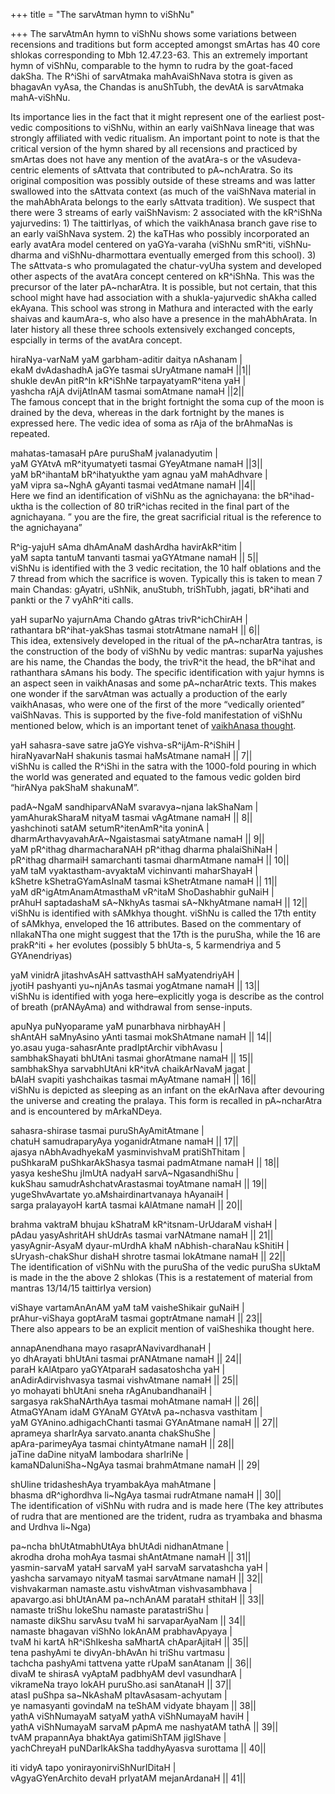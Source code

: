 +++
title = "The sarvAtman hymn to viShNu"

+++
The sarvAtmAn hymn to viShNu shows some variations between recensions
and traditions but form accepted amongst smArtas has 40 core shlokas
corresponding to Mbh 12.47.23-63. This an extremely important hymn of
viShNu, comparable to the hymn to rudra by the goat-faced dakSha. The
R^iShi of sarvAtmaka mahAvaiShNava stotra is given as bhagavAn vyAsa,
the Chandas is anuShTubh, the devAtA is sarvAtmaka mahA-viShNu.

Its importance lies in the fact that it might represent one of the
earliest post-vedic compositions to viShNu, within an early vaiShNava
lineage that was strongly affiliated with vedic ritualism. An important
point to note is that the critical version of the hymn shared by all
recensions and practiced by smArtas does not have any mention of the
avatAra-s or the vAsudeva-centric elements of sAttvata that contributed
to pA\~nchAratra. So its original composition was possibly outside of
these streams and was latter swallowed into the sAttvata context (as
much of the vaiShNava material in the mahAbhArata belongs to the early
sAttvata tradition). We suspect that there were 3 streams of early
vaiShNavism: 2 associated with the kR^iShNa yajurvedins: 1) The
taittirIyas, of which the vaikhAnasa branch gave rise to an early
vaiShNava system. 2) the kaTHas who possibly incorporated an early
avatAra model centered on yaGYa-varaha (viShNu smR^iti, viShNu-dharma
and viShNu-dharmottara eventually emerged from this school). 3) The
sAttvata-s who promulagated the chatur-vyUha system and developed other
aspects of the avatAra concept centered on kR^iShNa. This was the
precursor of the later pA\~ncharAtra. It is possible, but not certain,
that this school might have had association with a shukla-yajurvedic
shAkha called ekAyana. This school was strong in Mathura and interacted
with the early shaivas and kaumAra-s, who also have a presence in the
mahAbhArata. In later history all these three schools extensively
exchanged concepts, espcially in terms of the avatAra concept.

hiraNya-varNaM yaM garbham-aditir daitya nAshanam |  
ekaM dvAdashadhA jaGYe tasmai sUryAtmane namaH ||1||  
shukle devAn pitR^In kR^iShNe tarpayatyamR^itena yaH |  
yashcha rAjA dvijAtInAM tasmai somAtmane namaH ||2||  
The famous concept that in the bright fortnight the soma cup of the moon
is drained by the deva, whereas in the dark fortnight by the manes is
expressed here. The vedic idea of soma as rAja of the brAhmaNas is
repeated.

mahatas-tamasaH pAre puruShaM jvalanadyutim |  
yaM GYAtvA mR^ityumatyeti tasmai GYeyAtmane namaH ||3||  
yaM bR^ihantaM bR^ihatyukthe yam agnau yaM mahAdhvare |   
yaM vipra sa\~NghA gAyanti tasmai vedAtmane namaH ||4||  
Here we find an identification of viShNu as the agnichayana: the
bR^ihad-uktha is the collection of 80 triR^ichas recited in the final
part of the agnichayana. ” you are the fire, the great sacrificial
ritual is the reference to the agnichayana”

R^ig-yajuH sAma dhAmAnaM dashArdha havirAkR^itim |   
yaM sapta tantuM tanvanti tasmai yaGYAtmane namaH || 5||  
viShNu is identified with the 3 vedic recitation, the 10 half oblations
and the 7 thread from which the sacrifice is woven. Typically this is
taken to mean 7 main Chandas: gAyatri, uShNik, anuStubh, triShTubh,
jagati, bR^ihati and pankti or the 7 vyAhR^iti calls.

yaH suparNo yajurnAma Chando gAtras trivR^ichChirAH |   
rathantara bR^ihat-yakShas tasmai stotrAtmane namaH || 6||  
This idea, extensively developed in the ritual of the pA\~ncharAtra
tantras, is the construction of the body of viShNu by vedic mantras:
suparNa yajushes are his name, the Chandas the body, the trivR^it the
head, the bR^ihat and rathanthara sAmans his body. The specific
identification with yajur hymns is an aspect seen in vaikhAnasas and
some pA\~ncharAtric texts. This makes one wonder if the sarvAtman was
actually a production of the early vaikhAnasas, who were one of the
first of the more “vedically oriented” vaiShNavas. This is supported by
the five-fold manifestation of viShNu mentioned below, which is an
important tenet of [vaikhAnasa
thought](http://manasataramgini.wordpress.com/2006/02/note-on-vaikhanasa-tradition.html).

yaH sahasra-save satre jaGYe vishva-sR^ijAm-R^iShiH |   
hiraNyavarNaH shakunis tasmai haMsAtmane namaH || 7||  
viShNu is called the R^iShi in the satra with the 1000-fold pouring in
which the world was generated and equated to the famous vedic golden
bird “hirANya pakShaM shakunaM”.

padA\~NgaM sandhiparvANaM svaravya\~njana lakShaNam |  
yamAhurakSharaM nityaM tasmai vAgAtmane namaH || 8||  
yashchinoti satAM setumR^itenAmR^ita yoninA |  
dharmArthavyavahArA\~Ngaistasmai satyAtmane namaH || 9||  
yaM pR^ithag dharmacharaNAH pR^ithag dharma phalaiShiNaH |  
pR^ithag dharmaiH samarchanti tasmai dharmAtmane namaH || 10||  
yaM taM vyaktastham-avyaktaM vichinvanti maharShayaH |  
kShetre kShetraGYamAsInaM tasmai kShetrAtmane namaH || 11||  
yaM dR^igAtmAnamAtmasthaM vR^itaM ShoDashabhir guNaiH |   
prAhuH saptadashaM sA\~NkhyAs tasmai sA\~NkhyAtmane namaH || 12||  
viShNu is identified with sAMkhya thought. viShNu is called the 17th
entity of sAMkhya, enveloped the 16 attributes. Based on the commentary
of nIlakaNTha one might suggest that the 17th is the puruSha, while the
16 are prakR^iti + her evolutes (possibly 5 bhUta-s, 5 karmendriya and 5
GYAnendriyas)

yaM vinidrA jitashvAsAH sattvasthAH saMyatendriyAH |   
jyotiH pashyanti yu\~njAnAs tasmai yogAtmane namaH || 13||  
viShNu is identified with yoga here–explicitly yoga is describe as the
control of breath (prANAyAma) and withdrawal from sense-inputs.

apuNya puNyoparame yaM punarbhava nirbhayAH |  
shAntAH saMnyAsino yAnti tasmai mokShAtmane namaH || 14||  
yo.asau yuga-sahasrAnte pradIptArchir vibhAvasu |  
sambhakShayati bhUtAni tasmai ghorAtmane namaH || 15||  
sambhakShya sarvabhUtAni kR^itvA chaikArNavaM jagat |   
bAlaH svapiti yashchaikas tasmai mAyAtmane namaH || 16||  
viShNu is depicted as sleeping as an infant on the ekArNava after
devouring the universe and creating the pralaya. This form is recalled
in pA\~ncharAtra and is encountered by mArkaNDeya.

sahasra-shirase tasmai puruShAyAmitAtmane |  
chatuH samudraparyAya yoganidrAtmane namaH || 17||  
ajasya nAbhAvadhyekaM yasminvishvaM pratiShThitam |  
puShkaraM puShkarAkShasya tasmai padmAtmane namaH || 18||  
yasya kesheShu jImUtA nadyaH sarvA\~NgasandhiShu |  
kukShau samudrAshchatvArastasmai toyAtmane namaH || 19||  
yugeShvAvartate yo.aMshairdinartvanaya hAyanaiH |  
sarga pralayayoH kartA tasmai kAlAtmane namaH || 20||

brahma vaktraM bhujau kShatraM kR^itsnam-UrUdaraM vishaH |   
pAdau yasyAshritAH shUdrAs tasmai varNAtmane namaH || 21||  
yasyAgnir-AsyaM dyaur-mUrdhA khaM nAbhish-charaNau kShitiH |   
sUryash-chakShur dishaH shrotre tasmai lokAtmane namaH || 22||  
The identification of viShNu with the puruSha of the vedic puruSha
sUktaM is made in the the above 2 shlokas (This is a restatement of
material from mantras 13/14/15 taittirIya version)

viShaye vartamAnAnAM yaM taM vaisheShikair guNaiH |   
prAhur-viShaya goptAraM tasmai goptrAtmane namaH || 23||  
There also appears to be an explicit mention of vaiSheshika thought
here.

annapAnendhana mayo rasaprANavivardhanaH |  
yo dhArayati bhUtAni tasmai prANAtmane namaH || 24||  
paraH kAlAtparo yaGYAtparaH sadasatoshcha yaH |  
anAdirAdirvishvasya tasmai vishvAtmane namaH || 25||  
yo mohayati bhUtAni sneha rAgAnubandhanaiH |  
sargasya rakShaNArthAya tasmai mohAtmane namaH || 26||  
AtmaGYAnam idaM GYAnaM GYAtvA pa\~nchasva vasthitam |  
yaM GYAnino.adhigachChanti tasmai GYAnAtmane namaH || 27||  
aprameya sharIrAya sarvato.ananta chakShuShe |  
apAra-parimeyAya tasmai chintyAtmane namaH || 28||  
jaTine daDine nityaM lambodara sharIriNe |  
kamaNDaluniSha\~NgAya tasmai brahmAtmane namaH || 29|

shUline tridasheshAya tryambakAya mahAtmane |   
bhasma dR^ighordhva li\~NgAya tasmai rudrAtmane namaH || 30||  
The identification of viShNu with rudra and is made here (The key
attributes of rudra that are mentioned are the trident, rudra as
tryambaka and bhasma and Urdhva li\~Nga)

pa\~ncha bhUtAtmabhUtAya bhUtAdi nidhanAtmane |  
akrodha droha mohAya tasmai shAntAtmane namaH || 31||  
yasmin-sarvaM yataH sarvaM yaH sarvaM sarvatashcha yaH |  
yashcha sarvamayo nityaM tasmai sarvAtmane namaH || 32||  
vishvakarman namaste.astu vishvAtman vishvasambhava |  
apavargo.asi bhUtAnAM pa\~nchAnAM parataH sthitaH || 33||  
namaste triShu lokeShu namaste paratastriShu |  
namaste dikShu sarvAsu tvaM hi sarvaparAyaNam || 34||  
namaste bhagavan viShNo lokAnAM prabhavApyaya |  
tvaM hi kartA hR^iShIkesha saMhartA chAparAjitaH || 35||  
tena pashyAmi te divyAn-bhAvAn hi triShu vartmasu |  
tachcha pashyAmi tattvena yatte rUpaM sanAtanam || 36||  
divaM te shirasA vyAptaM padbhyAM devI vasundharA |  
vikrameNa trayo lokAH puruSho.asi sanAtanaH || 37||  
atasI puShpa sa\~NkAshaM pItavAsasam-achyutam |  
ye namasyanti govindaM na teShAM vidyate bhayam || 38||  
yathA viShNumayaM satyaM yathA viShNumayaM haviH |  
yathA viShNumayaM sarvaM pApmA me nashyatAM tathA || 39||  
tvAM prapannAya bhaktAya gatimiShTAM jigIShave |  
yachChreyaH puNDarIkAkSha taddhyAyasva surottama || 40||

iti vidyA tapo yonirayonirviShNurIDitaH |  
vAgyaGYenArchito devaH prIyatAM mejanArdanaH || 41||
